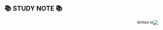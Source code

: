 ## 📚 STUDY NOTE 📚


<div align="right" valign="center" style="display:flex; justify-content:end; align-items: center">
    <sup> Written in </sup>
    <img src="https://img.shields.io/badge/Obsidian-%237C3AED?style=for-the-badge&logo=obsidian&logoColor=%237C3AED&color=%23FFFFFF00">
</div>

